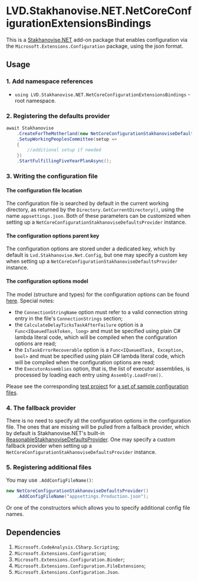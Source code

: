 ﻿# LVD.Stakhanovise.NET.NetCoreConfigurationExtensionsBindings

This is a [Stakhanovise.NET](https://github.com/alexboia/Stakhanovise.NET) add-on package that enables configuration via the `Microsoft.Extensions.Configuration` package, using the json format.

## Usage

### 1. Add namespace references

- `using LVD.Stakhanovise.NET.NetCoreConfigurationExtensionsBindings` - root namespace.

### 2. Registering the defaults provider

```csharp
await Stakhanovise
	.CreateForTheMotherland(new NetCoreConfigurationStakhanoviseDefaultsProvider())
	.SetupWorkingPeoplesCommittee(setup => 
	{
		//additional setup if needed
	})
	.StartFulfillingFiveYearPlanAsync();
```

### 3. Writing the configuration file

#### The configuration file location

The configuration file is searched by default in the current working directory, as returned by the `Directory.GetCurrentDirectory()`, using the name `appsettings.json`. 
Both of these parameters can be customized when setting up a `NetCoreConfigurationStakhanoviseDefaultsProvider` instance.

#### The configuration options parent key

The configuration options are stored under a dedicated key, which by default is `Lvd.Stakhanovise.Net.Config`, but one may specify a custom key when setting up a `NetCoreConfigurationStakhanoviseDefaultsProvider` instance.

#### The configuration options model

The model (structure and types) for the configuration options can be found [here](https://github.com/alexboia/Stakhanovise.NET/blob/master/LVD.Stakhanovise.NET.NetCoreConfigurationExtensionsBindings/StakhanoviseSetupDefaultsConfig.cs).
Special notes:

- the `ConnectionStringName` option must refer to a valid connection string entry in the file's `ConnectionStrings` section;
- the `CalculateDelayTicksTaskAfterFailure` option is a `Func<IQueuedTaskToken, long>` and must be specified using plain C# lambda literal code, which will be compiled when the configuration options are read;
- the `IsTaskErrorRecoverable` option is a `Func<IQueuedTask, Exception, bool>` and must be specified using plain C# lambda literal code, which will be compiled when the configuration options are read;
- the `ExecutorAssemblies` option, that is, the list of executor assemblies, is processed by loading each entry using `Assembly.LoadFrom()`.

Please see the corresponding [test project](https://github.com/alexboia/Stakhanovise.NET/tree/master/LVD.Stakhanovise.NET.NetCoreConfigurationExtensionsBindings.Tests) for [a set of sample configuration files](https://github.com/alexboia/Stakhanovise.NET/tree/master/LVD.Stakhanovise.NET.NetCoreConfigurationExtensionsBindings.Tests/TestData).

### 4. The fallback provider

There is no need to specify all the configuration options in the configuration file. 
The ones that are missing will be pulled from a fallback provider, which by default is Stakhanovise.NET's built-in [ReasonableStakhanoviseDefaultsProvider](https://github.com/alexboia/Stakhanovise.NET/blob/master/LVD.Stakhanovise.NET/Setup/ReasonableStakhanoviseDefaultsProvider.cs).
One may specify a custom fallback provider when setting up a `NetCoreConfigurationStakhanoviseDefaultsProvider` instance.

### 5. Registering additional files

You may use `.AddConfigFileName()`:

```csharp
new NetCoreConfigurationStakhanoviseDefaultsProvider()
	.AddConfigFileName("appsettings.Production.json");
```

Or one of the constructors which allows you to specify additional config file names.

## Dependencies

1. `Microsoft.CodeAnalysis.CSharp.Scripting`;
2. `Microsoft.Extensions.Configuration`;
3. `Microsoft.Extensions.Configuration.Binder`;
4. `Microsoft.Extensions.Configuration.FileExtensions`;
5. `Microsoft.Extensions.Configuration.Json`.